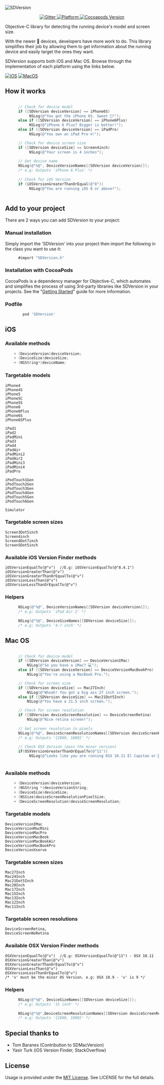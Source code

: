 ![SDVersion](https://dl.dropboxusercontent.com/s/5ddx58dsex25x57/sdversion-logo.png?dl=0)

<p align="center">
    <a href="https://gitter.im/sebyddd/SDiPhoneVersion?utm_source=badge&utm_medium=badge&utm_campaign=pr-badge">
        <img src="https://img.shields.io/badge/gitter-join%20chat-1dce73.svg"
             alt="Gitter">
    </a>
    <a href="http://sebastiandobrincu.com">
        <img src="https://img.shields.io/badge/platform-iOS%20%7C%20OSX-D0547F.svg"
             alt="Platform">
    </a>
    <a href="http://sebastiandobrincu.com">
        <img src="http://img.shields.io/cocoapods/v/SDVersion.svg"
             alt="Cocoapods Version">
    </a>
</p>

Objective-C library for detecting the running device's model and screen size.

With the newer  devices, developers have more work to do. This library simplifies their job by allowing them to get information about the running device and easily target the ones they want.

SDVersion supports both iOS and Mac OS. Browse through the implementation of each platform using the links below.

[![iOS](https://dl.dropboxusercontent.com/s/wadogkm72fvzaxn/sdiphoneversion-link.png?dl=0)](#ios)
[![MacOS](https://dl.dropboxusercontent.com/s/yo76akhjuv4meip/sdmacversion-link.png?dl=0)](#mac-os)
## How it works 

```objective-c

      // Check for device model
      if ([SDVersion deviceVersion] == iPhone6S)
           NSLog(@"You got the iPhone 6S. Sweet 🍭!");
      else if ([SDVersion deviceVersion] == iPhone6Plus)
           NSLog(@"iPhone 6 Plus? Bigger is better!");
      else if ([SDVersion deviceVersion] == iPadPro)
      	   NSLog(@"You own an iPad Pro 🌀!");

      // Check for device screen size
      if ([SDVersion deviceSize] == Screen4inch)
           NSLog(@"Your screen is 4 inches");
      
      // Get device name
      NSLog(@"%@", DeviceVersionNames[[SDVersion deviceVersion]]);
      /* e.g: Outputs 'iPhone 6 Plus' */
      
      // Check for iOS Version
      if (iOSVersionGreaterThanOrEqual(@"8"))
           NSLog(@"You are running iOS 8 or above!");
    
```

## Add to your project
 
There are 2 ways you can add SDVersion to your project:
 
### Manual installation
 
 Simply import the 'SDVersion' into your project then import the following in the class you want to use it: 
 ```objective-c
       #import "SDVersion.h"
 ```      
### Installation with CocoaPods

CocoaPods is a dependency manager for Objective-C, which automates and simplifies the process of using 3rd-party libraries like SDVersion in your projects. See the "[Getting Started](http://guides.cocoapods.org/syntax/podfile.html)" guide for more information.

### Podfile
```ruby
        pod 'SDVersion'
```


## iOS
      
### Available methods
```objective-c
    + (DeviceVersion)deviceVersion;
    + (DeviceSize)deviceSize;
    + (NSString*)deviceName;
```
### Targetable models
	iPhone4
    iPhone4S
    iPhone5
    iPhone5C
    iPhone5S
    iPhone6
    iPhone6Plus
    iPhone6S
    iPhone6SPlus
    
    iPad1
    iPad2
    iPadMini
    iPad3
    iPad4
    iPadAir
    iPadMini2
    iPadAir2
    iPadMini3
    iPadMini4
    iPadPro

	iPodTouch1Gen
    iPodTouch2Gen
    iPodTouch3Gen
    iPodTouch4Gen
    iPodTouch5Gen
    iPodTouch6Gen

    Simulator

### Targetable screen sizes
    Screen3Dot5inch
    Screen4inch
    Screen4Dot7inch
    Screen5Dot5inch

### Available iOS Version Finder methods
    iOSVersionEqualTo(@"v")  //E.g: iOSVersionEqualTo(@"8.4.1")
    iOSVersionGreaterThan(@"v")
	iOSVersionGreaterThanOrEqualTo(@"v")
	iOSVersionLessThan(@"v")
	iOSVersionLessThanOrEqualTo(@"v")       

### Helpers
```objective-c
	  NSLog(@"%@", DeviceVersionNames[[SDVersion deviceVersion]]);
      /* e.g: Outputs 'iPad Air 2' */
      
      NSLog(@"%@", DeviceSizeNames[[SDVersion deviceSize]]);
      /* e.g: Outputs '4.7 inch' */
```

## Mac OS
```objective-c

      // Check for device model
      if ([SDVersion deviceVersion] == DeviceVersionIMac)
          NSLog(@"So you have a iMac? 💻");
      else if ([SDVersion deviceVersion] == DeviceVersionMacBookPro)
          NSLog(@"You're using a MacBook Pro.");

      // Check for screen size
      if ([SDVersion deviceSize] == Mac27Inch)
          NSLog(@"Whoah! You got a big ass 27 inch screen.");
      else if ([SDVersion deviceSize] == Mac21Dot5Inch)
          NSLog(@"You have a 21.5 inch screen.");

      // Check for screen resolution
      if ([SDVersion deviceScreenResolution] == DeviceScreenRetina)
          NSLog(@"Nice retina screen!");
    
      // Get screen resolution in pixels
      NSLog(@"%@", DeviceScreenResolutionNames[[SDVersion deviceScreenResolution]]);
      /* e.g: Outputs '{2880, 1800}' */
      
      // Check OSX Version (pass the minor version)
      if(OSXVersionGreaterThanOrEqualTo(@"11"))
           NSLog(@"Looks like you are running OSX 10.11 El Capitan or 🆙.");
    
```

### Available methods
```objective-c
    + (DeviceVersion)deviceVersion;
    + (NSString *)deviceVersionString;
    + (DeviceSize)deviceSize;
    + (NSSize)deviceScreenResolutionPixelSize;
    + (DeviceScreenResolution)deviceScreenResolution;
```
### Targetable models
	DeviceVersionIMac
	DeviceVersionMacMini
	DeviceVersionMacPro
	DeviceVersionMacBook
	DeviceVersionMacBookAir
	DeviceVersionMacBookPro
	DeviceVersionXserve

### Targetable screen sizes
    Mac27Inch
	Mac24Inch
	Mac21Dot5Inch
	Mac20Inch
	Mac17Inch
	Mac15Inch
	Mac13Inch
	Mac12Inch
	Mac11Inch
    
### Targetable screen resolutions
    DeviceScreenRetina,
	DeviceScreenNoRetina

### Available OSX Version Finder methods
    OSXVersionEqualTo(@"v")  //E.g: OSXVersionEqualTo(@"11") - OSX 10.11
    OSXVersionGreaterThan(@"v")
	OSXVersionGreaterThanOrEqualTo(@"v")
	OSXVersionLessThan(@"v")
	OSXVersionLessThanOrEqualTo(@"v")        
	/* 'v' must be the minor OS Version. e.g: OSX 10.9 - 'v' is 9 */

### Helpers
```objective-c
	  NSLog(@"%@", DeviceSizeNames[[SDVersion deviceSize]]);
      /* e.g: Outputs '15 inch' */
      
      NSLog(@"%@",DeviceScreenResolutionNames[[SDVersion deviceScreenResolution]])
      /* e.g: Outputs '{2880, 1800}' */
```

## Special thanks to
- Tom Baranes (Contribution to SDMacVersion)
- Yasir Turk (iOS Version Finder, StackOverflow)

## License
Usage is provided under the [MIT License](http://http//opensource.org/licenses/mit-license.php). See LICENSE for the full details.

